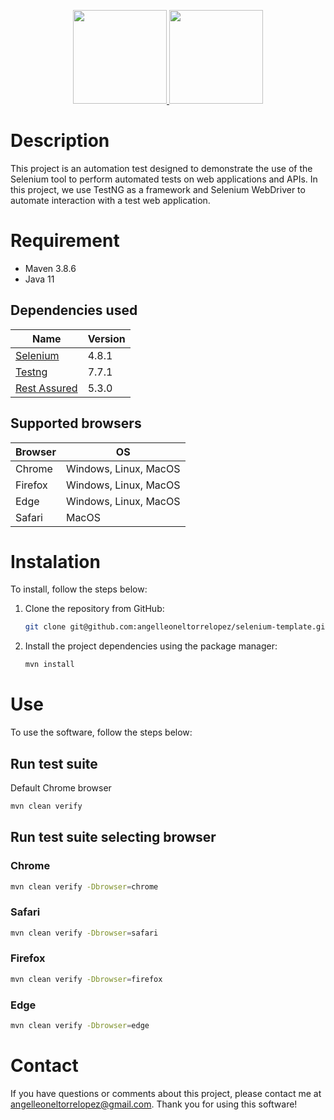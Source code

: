 <p align="center">
  <a href="https://www.selenium.dev/documentation/"><img src="https://upload.wikimedia.org/wikipedia/commons/d/d5/Selenium_Logo.png" width="150" height="150"/>
</a>
<a href="https://www.ingenieriazeros.com/">
<img src="https://1.bp.blogspot.com/-Q_GalsLLP0A/YYoUh73-MuI/AAAAAAAAMNc/OB4AIcWjB-UWJDKgH3c-kd0Syqt92lI-ACNcBGAsYHQ/s320/IMG_1169.PNG" 
width="150" height="150"></a>
</p>

# Description
This project is an automation test designed to demonstrate the use of the Selenium tool to perform automated tests on 
web applications and APIs. In this project, we use TestNG as a framework and Selenium WebDriver to automate interaction 
with a test web application.

# Requirement
- Maven 3.8.6
- Java 11

## Dependencies used
| Name           | Version |
|----------------|---------|
| [Selenium]     | 4.8.1   |
| [Testng]       | 7.7.1   |
| [Rest Assured] | 5.3.0   |

[Selenium]: https://mvnrepository.com/artifact/org.seleniumhq.selenium/selenium-java/4.4.0
[Testng]: https://mvnrepository.com/artifact/org.testng/testng
[Rest Assured]: https://mvnrepository.com/artifact/io.rest-assured/rest-assured

## Supported browsers
| Browser | OS                    |
|---------|-----------------------|
| Chrome  | Windows, Linux, MacOS |
| Firefox | Windows, Linux, MacOS |
| Edge    | Windows, Linux, MacOS |
| Safari  | MacOS                 |



# Instalation
To install, follow the steps below:

1. Clone the repository from GitHub:
    ```bash
    git clone git@github.com:angelleoneltorrelopez/selenium-template.git
    ```
2. Install the project dependencies using the package manager:
    ```bash
    mvn install
    ```

# Use
To use the software, follow the steps below:

## Run test suite
Default Chrome browser
```bash
mvn clean verify
```

## Run test suite selecting browser
### Chrome
```bash
mvn clean verify -Dbrowser=chrome
```

### Safari
```bash
mvn clean verify -Dbrowser=safari
```

### Firefox
```bash
mvn clean verify -Dbrowser=firefox
```

### Edge
```bash
mvn clean verify -Dbrowser=edge
```

# Contact
If you have questions or comments about this project, please contact me at angelleoneltorrelopez@gmail.com. 
Thank you for using this software!
